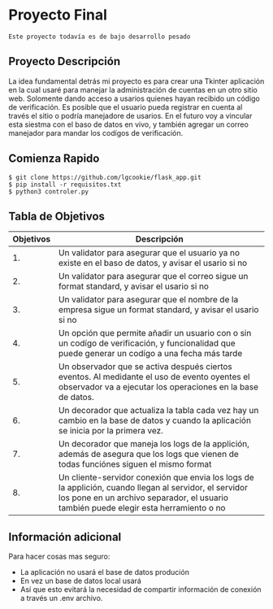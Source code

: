 # Proyecto Final 
``` {warning}
Este proyecto todavía es de bajo desarrollo pesado
```

## Proyecto Descripción
La idea fundamental detrás mi proyecto es para crear una Tkinter aplicación en la cual usaré para manejar la administración de cuentas en un otro sitio web. Solomente dando acceso a usarios quienes hayan recibido un código de verificación. Es posible que el usuario pueda registrar en cuenta al través el sitio o podría manejadore de usarios. En el futuro voy a vincular esta siestma con el baso de datos en vivo, y también agregar un correo manejador para mandar los codígos de verificación.

## Comienza Rapido
```{code-block}
$ git clone https://github.com/lgcookie/flask_app.git
$ pip install -r requisitos.txt
$ python3 controler.py
```

## Tabla de Objetivos
| Objetivos | Descripción |
| ------ | --- |
| 1. | Un validator para asegurar que el usuario ya no existe en el baso de datos, y avisar el usario si no |
| 2. | Un validator para asegurar que el correo sigue un format standard, y avisar el usario si no  |
| 3. | Un validator para asegurar que el nombre de la empresa sigue un format standard, y avisar el usario si no |
| 4. | Un opción que permite añadir un usuario con o sin un codígo de verificación, y funcionalidad que puede generar un codígo a una fecha más tarde |
| 5. | Un observador que se activa después ciertos eventos. Al medidante el uso de evento oyentes el observador va a ejecutar los operaciones en la base de datos.  |
| 6. | Un decorador que actualiza la tabla cada vez hay un cambio en la base de datos y cuando la aplicación se inicia por la primera vez.   |
| 7. | Un decorador que maneja los logs de la applición, además de asegura que los logs que vienen de todas funciónes siguen el mismo format  |
| 8. | Un cliente-servidor conexión que envia los logs de la applición, cuando llegan al servidor, el servidor los pone en un archivo separador, el usuario también puede elegir esta herramiento o no  |

## Información adicional
Para hacer cosas mas seguro:
- La aplicación no usará el base de datos produción
- En vez un base de datos local usará
- Así que esto evitará la necesidad de compartir información de conexión a través un .env archivo. 



